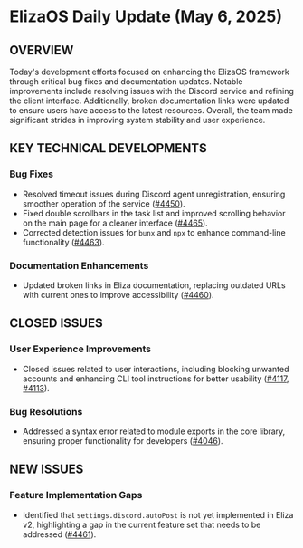 # ElizaOS Daily Update (May 6, 2025)

## OVERVIEW 
Today's development efforts focused on enhancing the ElizaOS framework through critical bug fixes and documentation updates. Notable improvements include resolving issues with the Discord service and refining the client interface. Additionally, broken documentation links were updated to ensure users have access to the latest resources. Overall, the team made significant strides in improving system stability and user experience.

## KEY TECHNICAL DEVELOPMENTS

### Bug Fixes
- Resolved timeout issues during Discord agent unregistration, ensuring smoother operation of the service ([#4450](https://github.com/elizaos/eliza/pull/4450)).
- Fixed double scrollbars in the task list and improved scrolling behavior on the main page for a cleaner interface ([#4465](https://github.com/elizaos/eliza/pull/4465)).
- Corrected detection issues for `bunx` and `npx` to enhance command-line functionality ([#4463](https://github.com/elizaos/eliza/pull/4463)).

### Documentation Enhancements
- Updated broken links in Eliza documentation, replacing outdated URLs with current ones to improve accessibility ([#4460](https://github.com/elizaos/eliza/pull/4460)).

## CLOSED ISSUES

### User Experience Improvements
- Closed issues related to user interactions, including blocking unwanted accounts and enhancing CLI tool instructions for better usability ([#4117](https://github.com/elizaos/eliza/issues/4117), [#4113](https://github.com/elizaos/eliza/issues/4113)).
  
### Bug Resolutions
- Addressed a syntax error related to module exports in the core library, ensuring proper functionality for developers ([#4046](https://github.com/elizaos/eliza/issues/4046)).

## NEW ISSUES

### Feature Implementation Gaps
- Identified that `settings.discord.autoPost` is not yet implemented in Eliza v2, highlighting a gap in the current feature set that needs to be addressed ([#4461](https://github.com/elizaos/eliza/issues/4461)).